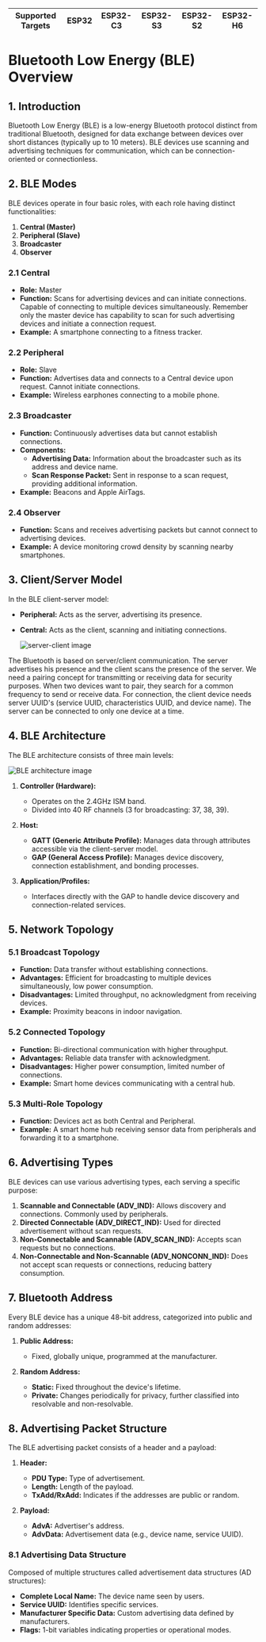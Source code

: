 | Supported Targets | ESP32 | ESP32-C3 | ESP32-S3 | ESP32-S2 | ESP32-H6 |
| ----------------- | ----- | -------- | -------- | -------- | -------- |

# Bluetooth Low Energy (BLE) Overview

## 1. Introduction
Bluetooth Low Energy (BLE) is a low-energy Bluetooth protocol distinct from traditional Bluetooth, designed for data exchange between devices over short distances (typically up to 10 meters). BLE devices use scanning and advertising techniques for communication, which can be connection-oriented or connectionless.

## 2. BLE Modes
BLE devices operate in four basic roles, with each role having distinct functionalities:

1. **Central (Master)**
2. **Peripheral (Slave)**
3. **Broadcaster**
4. **Observer**

### 2.1 Central
- **Role:** Master
- **Function:** Scans for advertising devices and can initiate connections. Capable of connecting to multiple devices simultaneously. Remember only the master device has capability to scan for such advertising devices and initiate a connection request.
- **Example:** A smartphone connecting to a fitness tracker.

### 2.2 Peripheral
- **Role:** Slave
- **Function:** Advertises data and connects to a Central device upon request. Cannot initiate connections.
- **Example:** Wireless earphones connecting to a mobile phone.

### 2.3 Broadcaster
- **Function:** Continuously advertises data but cannot establish connections.
- **Components:**
  - **Advertising Data:** Information about the broadcaster such as its address and device name.
  - **Scan Response Packet:** Sent in response to a scan request, providing additional information.
- **Example:** Beacons and Apple AirTags.

### 2.4 Observer
- **Function:** Scans and receives advertising packets but cannot connect to advertising devices.
- **Example:** A device monitoring crowd density by scanning nearby smartphones.

## 3. Client/Server Model
In the BLE client-server model:
- **Peripheral:** Acts as the server, advertising its presence.
- **Central:** Acts as the client, scanning and initiating connections.

 
  
  ![server-client image](screenshot/server_client.png)


The Bluetooth is based on server/client communication. The server advertises his presence and the client scans the presence of the server. We need a pairing concept for transmitting or receiving data for security purposes. When two devices want to pair, they search for a common frequency to send or receive data. For connection, the client device needs server UUID's (service UUID, characteristics UUID, and device name). The server can be connected to only one device at a time.

## 4. BLE Architecture
The BLE architecture consists of three main levels:

![BLE architecture image](screenshot/ble_arc.png)

1. **Controller (Hardware):**
   - Operates on the 2.4GHz ISM band.
   - Divided into 40 RF channels (3 for broadcasting: 37, 38, 39).

2. **Host:**
   - **GATT (Generic Attribute Profile):** Manages data through attributes accessible via the client-server model.
   - **GAP (General Access Profile):** Manages device discovery, connection establishment, and bonding processes.

3. **Application/Profiles:**
   - Interfaces directly with the GAP to handle device discovery and connection-related services.

## 5. Network Topology
### 5.1 Broadcast Topology
- **Function:** Data transfer without establishing connections.
- **Advantages:** Efficient for broadcasting to multiple devices simultaneously, low power consumption.
- **Disadvantages:** Limited throughput, no acknowledgment from receiving devices.
- **Example:** Proximity beacons in indoor navigation.

### 5.2 Connected Topology
- **Function:** Bi-directional communication with higher throughput.
- **Advantages:** Reliable data transfer with acknowledgment.
- **Disadvantages:** Higher power consumption, limited number of connections.
- **Example:** Smart home devices communicating with a central hub.

### 5.3 Multi-Role Topology
- **Function:** Devices act as both Central and Peripheral.
- **Example:** A smart home hub receiving sensor data from peripherals and forwarding it to a smartphone.

## 6. Advertising Types
BLE devices can use various advertising types, each serving a specific purpose:

1. **Scannable and Connectable (ADV_IND):** Allows discovery and connections. Commonly used by peripherals.
2. **Directed Connectable (ADV_DIRECT_IND):** Used for directed advertisement without scan requests.
3. **Non-Connectable and Scannable (ADV_SCAN_IND):** Accepts scan requests but no connections.
4. **Non-Connectable and Non-Scannable (ADV_NONCONN_IND):** Does not accept scan requests or connections, reducing battery consumption.

## 7. Bluetooth Address
Every BLE device has a unique 48-bit address, categorized into public and random addresses:

1. **Public Address:**
   - Fixed, globally unique, programmed at the manufacturer.

2. **Random Address:**
   - **Static:** Fixed throughout the device's lifetime.
   - **Private:** Changes periodically for privacy, further classified into resolvable and non-resolvable.

## 8. Advertising Packet Structure
The BLE advertising packet consists of a header and a payload:

1. **Header:**
   - **PDU Type:** Type of advertisement.
   - **Length:** Length of the payload.
   - **TxAdd/RxAdd:** Indicates if the addresses are public or random.

2. **Payload:**
   - **AdvA:** Advertiser's address.
   - **AdvData:** Advertisement data (e.g., device name, service UUID).

### 8.1 Advertising Data Structure
Composed of multiple structures called advertisement data structures (AD structures):

- **Complete Local Name:** The device name seen by users.
- **Service UUID:** Identifies specific services.
- **Manufacturer Specific Data:** Custom advertising data defined by manufacturers.
- **Flags:** 1-bit variables indicating properties or operational modes.



